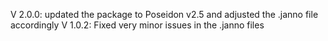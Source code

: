 V 2.0.0: updated the package to Poseidon v2.5 and adjusted the .janno file accordingly
V 1.0.2: Fixed very minor issues in the .janno files
